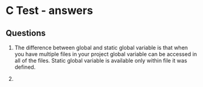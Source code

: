 # C Test  - answers
## Questions
1. The difference between global and static global variable is that when you have multiple files in your project global variable can be accessed in all of the files. Static global variable is available only within file it was defined.

2. 
